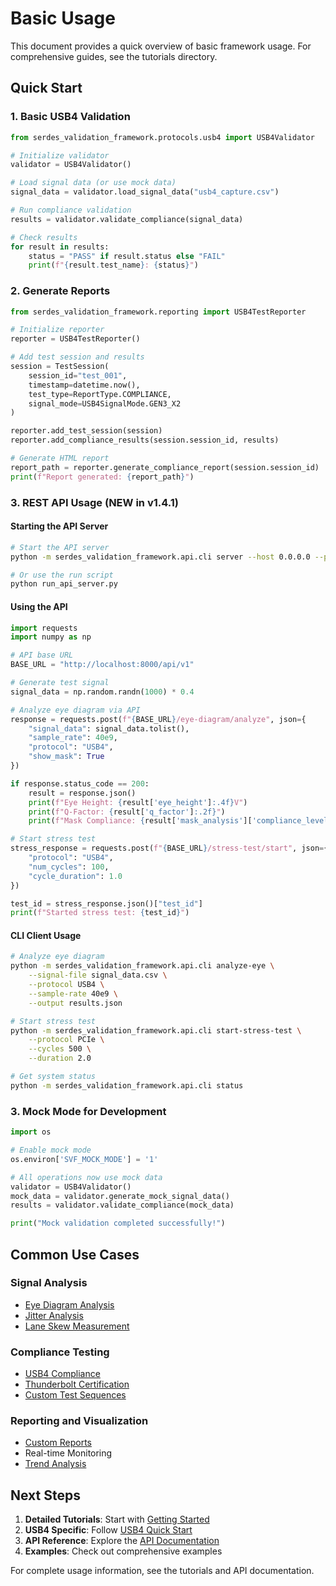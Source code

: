 # Basic Usage

This document provides a quick overview of basic framework usage. For comprehensive guides, see the tutorials directory.

## Quick Start

### 1. Basic USB4 Validation

```python
from serdes_validation_framework.protocols.usb4 import USB4Validator

# Initialize validator
validator = USB4Validator()

# Load signal data (or use mock data)
signal_data = validator.load_signal_data("usb4_capture.csv")

# Run compliance validation
results = validator.validate_compliance(signal_data)

# Check results
for result in results:
    status = "PASS" if result.status else "FAIL"
    print(f"{result.test_name}: {status}")
```

### 2. Generate Reports

```python
from serdes_validation_framework.reporting import USB4TestReporter

# Initialize reporter
reporter = USB4TestReporter()

# Add test session and results
session = TestSession(
    session_id="test_001",
    timestamp=datetime.now(),
    test_type=ReportType.COMPLIANCE,
    signal_mode=USB4SignalMode.GEN3_X2
)

reporter.add_test_session(session)
reporter.add_compliance_results(session.session_id, results)

# Generate HTML report
report_path = reporter.generate_compliance_report(session.session_id)
print(f"Report generated: {report_path}")
```

### 3. REST API Usage (NEW in v1.4.1)

#### Starting the API Server

```bash
# Start the API server
python -m serdes_validation_framework.api.cli server --host 0.0.0.0 --port 8000

# Or use the run script
python run_api_server.py
```

#### Using the API

```python
import requests
import numpy as np

# API base URL
BASE_URL = "http://localhost:8000/api/v1"

# Generate test signal
signal_data = np.random.randn(1000) * 0.4

# Analyze eye diagram via API
response = requests.post(f"{BASE_URL}/eye-diagram/analyze", json={
    "signal_data": signal_data.tolist(),
    "sample_rate": 40e9,
    "protocol": "USB4",
    "show_mask": True
})

if response.status_code == 200:
    result = response.json()
    print(f"Eye Height: {result['eye_height']:.4f}V")
    print(f"Q-Factor: {result['q_factor']:.2f}")
    print(f"Mask Compliance: {result['mask_analysis']['compliance_level']}")

# Start stress test
stress_response = requests.post(f"{BASE_URL}/stress-test/start", json={
    "protocol": "USB4",
    "num_cycles": 100,
    "cycle_duration": 1.0
})

test_id = stress_response.json()["test_id"]
print(f"Started stress test: {test_id}")
```

#### CLI Client Usage

```bash
# Analyze eye diagram
python -m serdes_validation_framework.api.cli analyze-eye \
    --signal-file signal_data.csv \
    --protocol USB4 \
    --sample-rate 40e9 \
    --output results.json

# Start stress test
python -m serdes_validation_framework.api.cli start-stress-test \
    --protocol PCIe \
    --cycles 500 \
    --duration 2.0

# Get system status
python -m serdes_validation_framework.api.cli status
```

### 3. Mock Mode for Development

```python
import os

# Enable mock mode
os.environ['SVF_MOCK_MODE'] = '1'

# All operations now use mock data
validator = USB4Validator()
mock_data = validator.generate_mock_signal_data()
results = validator.validate_compliance(mock_data)

print("Mock validation completed successfully!")
```

## Common Use Cases

### Signal Analysis
- [Eye Diagram Analysis](usb4/quickstart.md#signal-analysis)
- [Jitter Analysis](usb4/api-reference.md#jitter-analysis)
- [Lane Skew Measurement](usb4/api-reference.md#lane-skew-analysis)

### Compliance Testing
- [USB4 Compliance](usb4/quickstart.md#compliance-testing)
- [Thunderbolt Certification](usb4/certification/thunderbolt4.md)
- [Custom Test Sequences](guides/testing.md)

### Reporting and Visualization
- [Custom Reports](examples/reporting_examples.md)
- Real-time Monitoring
- [Trend Analysis](api/reporting.md#trend-analysis)

## Next Steps

1. **Detailed Tutorials**: Start with [Getting Started](tutorials/getting_started.md)
2. **USB4 Specific**: Follow [USB4 Quick Start](usb4/quickstart.md)
3. **API Reference**: Explore the [API Documentation](api/index.md)
4. **Examples**: Check out comprehensive examples

For complete usage information, see the tutorials and API documentation.